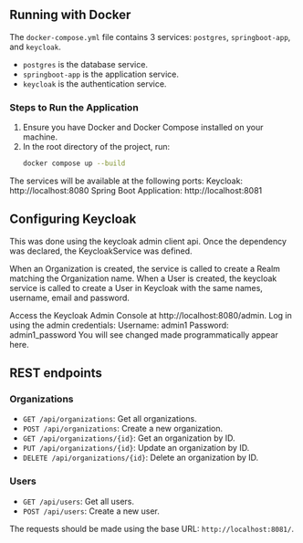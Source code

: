 ## Running with Docker
The `docker-compose.yml` file contains 3 services: `postgres`, `springboot-app`, and `keycloak`.

- `postgres` is the database service.
- `springboot-app` is the application service.
- `keycloak` is the authentication service.

### Steps to Run the Application
1. Ensure you have Docker and Docker Compose installed on your machine.
2. In the root directory of the project, run:
   ```bash
   docker compose up --build

The services will be available at the following ports:
Keycloak: http://localhost:8080
Spring Boot Application: http://localhost:8081

## Configuring Keycloak
This was done using the keycloak admin client api. Once the dependency was declared, the KeycloakService was defined.

When an Organization is created, the service is called to create a Realm matching the Organization name.
When a User is created, the keycloak service is called to create a User in Keycloak with the same names, username, email and password.

Access the Keycloak Admin Console at http://localhost:8080/admin.
Log in using the admin credentials:
Username: admin1
Password: admin1_password
You will see changed made programmatically appear here.

## REST endpoints
### Organizations
- `GET /api/organizations`: Get all organizations.
- `POST /api/organizations`: Create a new organization.
- `GET /api/organizations/{id}`: Get an organization by ID.
- `PUT /api/organizations/{id}`: Update an organization by ID.
- `DELETE /api/organizations/{id}`: Delete an organization by ID.

### Users
- `GET /api/users`: Get all users.
- `POST /api/users`: Create a new user.

The requests should be made using the base URL: `http://localhost:8081/`.